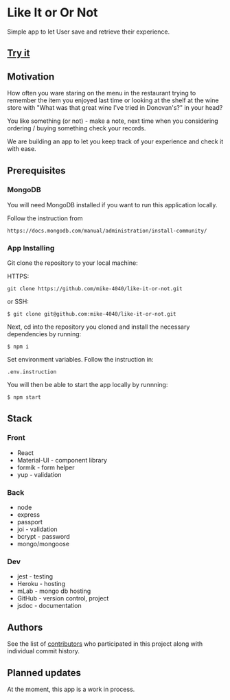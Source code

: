 # Like It or Or Not

Simple app to let User save and retrieve their experience.
## [Try it](https://ka-mk-lion.herokuapp.com/)

## Motivation
How often you ware staring on the menu in the restaurant trying to remember the item you enjoyed last time or looking at the shelf at the wine store with "What was that great wine I've tried in Donovan's?" in your head?

You like something (or not) - make a note, next time when you considering ordering / buying something check your records.

We are building an app to let you keep track of your experience and check it with ease.


## Prerequisites

### MongoDB
You will need MongoDB installed if you want to run this application locally.

Follow the instruction from
````
https://docs.mongodb.com/manual/administration/install-community/
````

### App Installing

Git clone the repository to your local machine: 

HTTPS:
```
git clone https://github.com/mike-4040/like-it-or-not.git
```
or SSH:
````
$ git clone git@github.com:mike-4040/like-it-or-not.git
````

Next, cd into the repository you cloned and install the necessary dependencies by running:
````
$ npm i
````

Set environment variables. Follow the instruction in:
````
.env.instruction
````

You will then be able to start the app locally by runnning:
````
$ npm start
````

## Stack
### Front
- React
- Material-UI - component library
- formik - form helper
- yup - validation


### Back
- node
- express
- passport
- joi - validation
- bcrypt - password 
- mongo/mongoose

### Dev
- jest - testing
- Heroku - hosting
- mLab - mongo db hosting
- GitHub - version control, project
- jsdoc - documentation

## Authors

See the list of [contributors](https://github.com/mike-4040/like-it-or-not/graphs/contributors) who participated in this project along with individual commit history. 

## Planned updates

At the moment, this app is a work in process.
